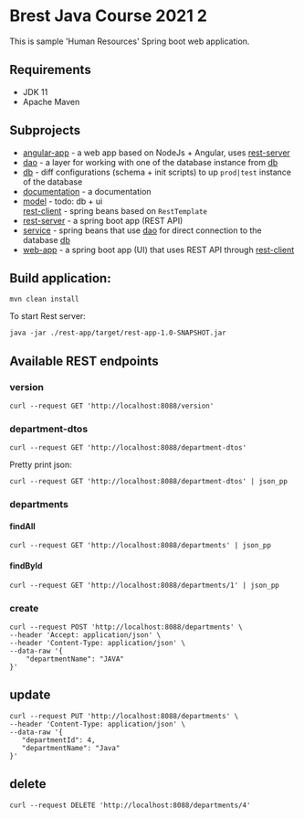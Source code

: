 # Brest Java Course 2021 2

This is sample 'Human Resources' Spring boot web application.

## Requirements

* JDK 11
* Apache Maven

## Subprojects
* [angular-app](./angular-app) - a web app based on NodeJs + Angular, uses [rest-server](./rest-app)
* [dao](./dao) - a layer for working with one of the database instance from [db](./db)
* [db](./db) - diff configurations (schema + init scripts) to up `prod|test` instance of the database
* [documentation](./documentation) - a documentation
* [model](./model) - todo: db + ui  
  [rest-client](./rest-client) - spring beans based on `RestTemplate`
* [rest-server](./rest-server) - a spring boot app (REST API)
* [service](./service) - spring beans that use [dao](./dao) for direct connection to the database [db](./db)
* [web-app](./web-app) - a spring boot app (UI) that uses REST API through [rest-client](./rest-client) 

## Build application:
```
mvn clean install
```

To start Rest server:
```
java -jar ./rest-app/target/rest-app-1.0-SNAPSHOT.jar
```

## Available REST endpoints

### version
```
curl --request GET 'http://localhost:8088/version'
```
### department-dtos
```
curl --request GET 'http://localhost:8088/department-dtos'
```

Pretty print json:

```
curl --request GET 'http://localhost:8088/department-dtos' | json_pp
```

### departments

#### findAll

```
curl --request GET 'http://localhost:8088/departments' | json_pp
```

#### findById

```
curl --request GET 'http://localhost:8088/departments/1' | json_pp
```

### create

```
curl --request POST 'http://localhost:8088/departments' \
--header 'Accept: application/json' \
--header 'Content-Type: application/json' \
--data-raw '{
	"departmentName": "JAVA"
}'
```

## update

```
curl --request PUT 'http://localhost:8088/departments' \
--header 'Content-Type: application/json' \
--data-raw '{
   "departmentId": 4,
   "departmentName": "Java"
}'
```

## delete

```
curl --request DELETE 'http://localhost:8088/departments/4'
```
